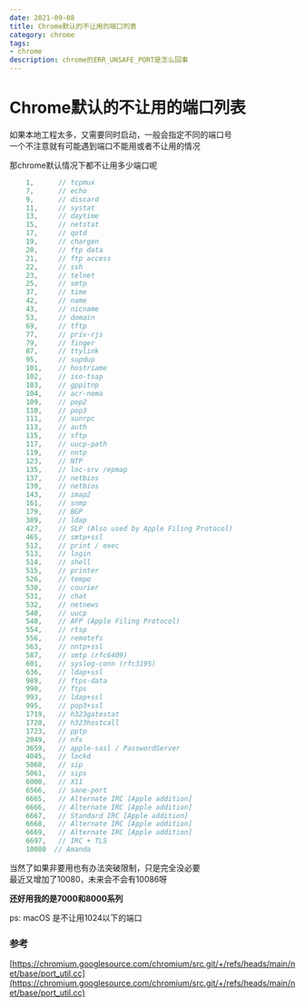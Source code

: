```yaml
---
date: 2021-09-08
title: Chrome默认的不让用的端口列表
category: chrome
tags:
- chrome
description: chrome的ERR_UNSAFE_PORT是怎么回事
---
```

# Chrome默认的不让用的端口列表
如果本地工程太多，又需要同时启动，一般会指定不同的端口号  
一个不注意就有可能遇到端口不能用或者不让用的情况

那chrome默认情况下都不让用多少端口呢
```js
    1,      // tcpmux
    7,      // echo
    9,      // discard
    11,     // systat
    13,     // daytime
    15,     // netstat
    17,     // qotd
    19,     // chargen
    20,     // ftp data
    21,     // ftp access
    22,     // ssh
    23,     // telnet
    25,     // smtp
    37,     // time
    42,     // name
    43,     // nicname
    53,     // domain
    69,     // tftp
    77,     // priv-rjs
    79,     // finger
    87,     // ttylink
    95,     // supdup
    101,    // hostriame
    102,    // iso-tsap
    103,    // gppitnp
    104,    // acr-nema
    109,    // pop2
    110,    // pop3
    111,    // sunrpc
    113,    // auth
    115,    // sftp
    117,    // uucp-path
    119,    // nntp
    123,    // NTP
    135,    // loc-srv /epmap
    137,    // netbios
    139,    // netbios
    143,    // imap2
    161,    // snmp
    179,    // BGP
    389,    // ldap
    427,    // SLP (Also used by Apple Filing Protocol)
    465,    // smtp+ssl
    512,    // print / exec
    513,    // login
    514,    // shell
    515,    // printer
    526,    // tempo
    530,    // courier
    531,    // chat
    532,    // netnews
    540,    // uucp
    548,    // AFP (Apple Filing Protocol)
    554,    // rtsp
    556,    // remotefs
    563,    // nntp+ssl
    587,    // smtp (rfc6409)
    601,    // syslog-conn (rfc3195)
    636,    // ldap+ssl
    989,    // ftps-data
    990,    // ftps
    993,    // ldap+ssl
    995,    // pop3+ssl
    1719,   // h323gatestat
    1720,   // h323hostcall
    1723,   // pptp
    2049,   // nfs
    3659,   // apple-sasl / PasswordServer
    4045,   // lockd
    5060,   // sip
    5061,   // sips
    6000,   // X11
    6566,   // sane-port
    6665,   // Alternate IRC [Apple addition]
    6666,   // Alternate IRC [Apple addition]
    6667,   // Standard IRC [Apple addition]
    6668,   // Alternate IRC [Apple addition]
    6669,   // Alternate IRC [Apple addition]
    6697,   // IRC + TLS
    10080  // Amanda
```
当然了如果非要用也有办法突破限制，只是完全没必要  
最近又增加了10080，未来会不会有10086呀  

**还好用我的是7000和8000系列**  

ps: macOS 是不让用1024以下的端口

### 参考
[https://chromium.googlesource.com/chromium/src.git/+/refs/heads/main/net/base/port_util.cc](https://chromium.googlesource.com/chromium/src.git/+/refs/heads/main/net/base/port_util.cc)



